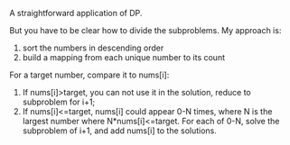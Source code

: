 A straightforward application of DP.

But you have to be clear how to divide the subproblems. 
My approach is:

1. sort the numbers in descending order
2. build a mapping from each unique number to its count

For a target number, compare it to nums[i]:

1. If nums[i]>target, you can not use it in the solution, reduce to subproblem for i+1;
2. If nums[i]<=target, nums[i] could appear 0-N times, where N is the largest number where N*nums[i]<=target.
For each of 0-N, solve the subproblem of i+1, and add nums[i] to the solutions. 